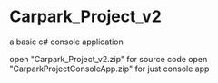 # Carpark_Project_v2
a basic c# console application

open "Carpark_Project_v2.zip" for source code
open "CarparkProjectConsoleApp.zip" for just console app
